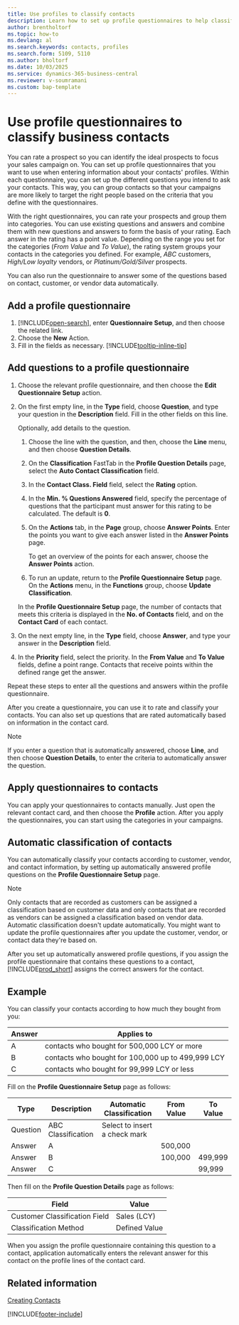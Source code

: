```yaml
---
title: Use profiles to classify contacts
description: Learn how to set up profile questionnaires to help classify your business contacts' profiles.
author: brentholtorf
ms.topic: how-to
ms.devlang: al
ms.search.keywords: contacts, profiles
ms.search.form: 5109, 5110
ms.author: bholtorf
ms.date: 10/03/2025
ms.service: dynamics-365-business-central
ms.reviewer: v-soumramani
ms.custom: bap-template
---
```


# Use profile questionnaires to classify business contacts

You can rate a prospect so you can identify the ideal prospects to focus your sales campaign on. You can set up profile questionnaires that you want to use when entering information about your contacts' profiles. Within each questionnaire, you can set up the different questions you intend to ask your contacts. This way, you can group contacts so that your campaigns are more likely to target the right people based on the criteria that you define with the questionnaires.  

With the right questionnaires, you can rate your prospects and group them into categories. You can use existing questions and answers and combine them with new questions and answers to form the basis of your rating. Each answer in the rating has a point value. Depending on the range you set for the categories (*From Value* and *To Value*), the rating system groups your contacts in the categories you defined. For example, *ABC* customers, *High/Low loyalty* vendors, or *Platinum/Gold/Silver* prospects.  

You can also run the questionnaire to answer some of the questions based on contact, customer, or vendor data automatically.  

## Add a profile questionnaire

1. [!INCLUDE[open-search](includes/open-search.md)], enter **Questionnaire Setup**, and then choose the related link.  
2. Choose the **New** Action.  
3. Fill in the fields as necessary. [!INCLUDE[tooltip-inline-tip](includes/tooltip-inline-tip_md.md)]  

## Add questions to a profile questionnaire

1. Choose the relevant profile questionnaire, and then choose the **Edit Questionnaire Setup** action.  
2. On the first empty line, in the **Type** field, choose **Question**, and type your question in the **Description** field. Fill in the other fields on this line.  

    Optionally, add details to the question.

    1. Choose the line with the question, and then, choose the **Line** menu, and then choose **Question Details**.  
    2. On the **Classification** FastTab in the **Profile Question Details** page, select the **Auto Contact Classification** field.  
    3. In the **Contact Class. Field** field, select the **Rating** option.  
    4. In the **Min. % Questions Answered** field, specify the percentage of questions that the participant must answer for this rating to be calculated. The default is **0**. 
    5. On the **Actions** tab, in the **Page** group, choose **Answer Points**. Enter the points you want to give each answer listed in the **Answer Points** page.

        To get an overview of the points for each answer, choose the **Answer Points** action.

    6. To run an update, return to the **Profile Questionnaire Setup** page. On the **Actions** menu, in the **Functions** group, choose **Update Classification**.

    In the **Profile Questionnaire Setup** page, the number of contacts that meets this criteria is displayed in the **No. of Contacts** field, and on the **Contact Card** of each contact.

3. On the next empty line, in the **Type** field, choose **Answer**, and type your answer in the **Description** field.  
4. In the **Priority** field, select the priority. In the **From Value** and **To Value** fields, define a point range. Contacts that receive points within the defined range get the answer.  

Repeat these steps to enter all the questions and answers within the profile questionnaire.

After you create a questionnaire, you can use it to rate and classify your contacts. You can also set up questions that are rated automatically based on information in the contact card.  

> [!NOTE]
> If you enter a question that is automatically answered, choose **Line**, and then choose **Question Details**, to enter the criteria to automatically answer the question.

## Apply questionnaires to contacts

You can apply your questionnaires to contacts manually. Just open the relevant contact card, and then choose the **Profile** action. After you apply the questionnaires, you can start using the categories in your campaigns.  

## Automatic classification of contacts

You can automatically classify your contacts according to customer, vendor, and contact information, by setting up automatically answered profile questions on the **Profile Questionnaire Setup** page.  

> [!NOTE]
> Only contacts that are recorded as customers can be assigned a classification based on customer data and only contacts that are recorded as vendors can be assigned a classification based on vendor data. Automatic classification doesn't update automatically. You might want to update the profile questionnaires after you update the customer, vendor, or contact data they're based on.  

After you set up automatically answered profile questions, if you assign the profile questionnaire that contains these questions to a contact, [!INCLUDE[prod_short](includes/prod_short.md)] assigns the correct answers for the contact.  

## Example

You can classify your contacts according to how much they bought from you:

|Answer|Applies to|
|--- |--- |
|A|contacts who bought for 500,000 LCY or more|
|B|contacts who bought for 100,000 up to 499,999 LCY|
|C|contacts who bought for 99,999 LCY or less|

Fill on the **Profile Questionnaire Setup** page as follows:

| Type     | Description        | Automatic Classification     | From Value | To Value |
|----------|--------------------|------------------------------|------------|----------|
| Question | ABC Classification | Select to insert a check mark |            |          |
| Answer   | A                  |                              | 500,000    |          |
| Answer   | B                  |                              | 100,000    | 499,999  |
| Answer   | C                  |                              |            | 99,999   |

Then fill on the **Profile Question Details** page as follows:

| Field                         | Value         |
|-------------------------------|---------------|
| Customer Classification Field | Sales (LCY)   |
| Classification Method         | Defined Value |

When you assign the profile questionnaire containing this question to a contact, application automatically enters the relevant answer for this contact on the profile lines of the contact card.

## Related information

[Creating Contacts](marketing-create-contact-companies.md)  

[!INCLUDE[footer-include](includes/footer-banner.md)]

